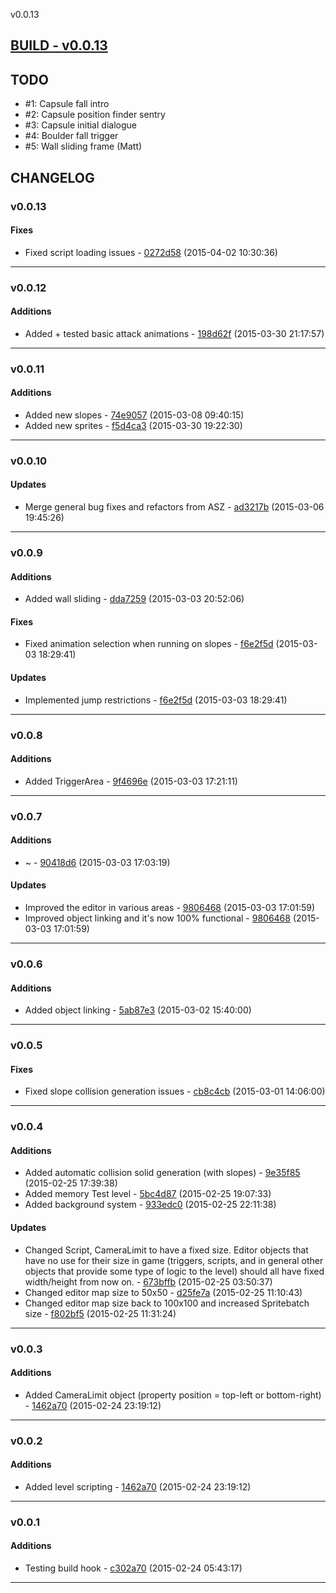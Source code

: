 v0.0.13

## [BUILD - v0.0.13](https://github.com/adonaac/bitbucket-changelogs/blob/master/THORUN_v0.0.13.zip?raw=true)

## TODO

* #1: Capsule fall intro
* #2: Capsule position finder sentry
* #3: Capsule initial dialogue
* #4: Boulder fall trigger
* #5: Wall sliding frame (Matt)

## CHANGELOG

### v0.0.13


#### Fixes

* Fixed script loading issues - [0272d58](https://bitbucket.org/adonaac/thorun/commits/0272d5809dca049e46481e3373b8957ec37eee23) (2015-04-02 10:30:36)

---

### v0.0.12

#### Additions

* Added + tested basic attack animations - [198d62f](https://bitbucket.org/adonaac/thorun/commits/198d62f8a2db9d1cc59d64d0492e617c3f96c40b) (2015-03-30 21:17:57)

---

### v0.0.11

#### Additions

* Added new slopes - [74e9057](https://bitbucket.org/adonaac/thorun/commits/74e9057e1051e442677c8ad121270d36808e883b) (2015-03-08 09:40:15)
* Added new sprites - [f5d4ca3](https://bitbucket.org/adonaac/thorun/commits/f5d4ca3c02b78fd4f0950930ea99e9435ed00418) (2015-03-30 19:22:30)

---

### v0.0.10


#### Updates

* Merge general bug fixes and refactors from ASZ - [ad3217b](https://bitbucket.org/adonaac/thorun/commits/ad3217bd29fcf1cb07e9cebe3e7b7db17c7b9764) (2015-03-06 19:45:26)

---

### v0.0.9

#### Additions

* Added wall sliding - [dda7259](https://bitbucket.org/adonaac/thorun/commits/dda7259845150ea5f5c282c239846c394ea2c745) (2015-03-03 20:52:06)

#### Fixes

* Fixed animation selection when running on slopes - [f6e2f5d](https://bitbucket.org/adonaac/thorun/commits/f6e2f5d893f131e25b5e86bc8f4845ccdbd57104) (2015-03-03 18:29:41)

#### Updates

* Implemented jump restrictions - [f6e2f5d](https://bitbucket.org/adonaac/thorun/commits/f6e2f5d893f131e25b5e86bc8f4845ccdbd57104) (2015-03-03 18:29:41)

---

### v0.0.8

#### Additions

* Added TriggerArea - [9f4696e](https://bitbucket.org/adonaac/thorun/commits/9f4696e25107d16899bd146871eaa46bb26aec9a) (2015-03-03 17:21:11)

---

### v0.0.7

#### Additions

* ~ - [90418d6](https://bitbucket.org/adonaac/thorun/commits/90418d612135dac426efdcfe0f1ba5f339e4f4bf) (2015-03-03 17:03:19)

#### Updates

* Improved the editor in various areas - [9806468](https://bitbucket.org/adonaac/thorun/commits/98064680f29f8c8f8ea6e6089227518d19611278) (2015-03-03 17:01:59)
* Improved object linking and it's now 100% functional - [9806468](https://bitbucket.org/adonaac/thorun/commits/98064680f29f8c8f8ea6e6089227518d19611278) (2015-03-03 17:01:59)

---

### v0.0.6

#### Additions

* Added object linking - [5ab87e3](https://bitbucket.org/adonaac/thorun/commits/5ab87e33fd01374e5a984e7b4c15cbac7f474150) (2015-03-02 15:40:00)

---

### v0.0.5


#### Fixes

* Fixed slope collision generation issues - [cb8c4cb](https://bitbucket.org/adonaac/thorun/commits/cb8c4cb763c0826282f527afea9e10d4dbad1214) (2015-03-01 14:06:00)

---

### v0.0.4

#### Additions

* Added automatic collision solid generation (with slopes) - [9e35f85](https://bitbucket.org/adonaac/thorun/commits/9e35f85c0c8da3f1b7325802a8d2634c5395fa89) (2015-02-25 17:39:38)
* Added memory Test level - [5bc4d87](https://bitbucket.org/adonaac/thorun/commits/5bc4d87f9b5c871b029512b8e0850838a9b31146) (2015-02-25 19:07:33)
* Added background system - [933edc0](https://bitbucket.org/adonaac/thorun/commits/933edc07d2e7741f452597d73b7472f05774b76c) (2015-02-25 22:11:38)

#### Updates

* Changed Script, CameraLimit to have a fixed size. Editor objects that have no use for their size in game (triggers, scripts, and in general other objects that provide some type of logic to the level) should all have fixed width/height from now on. - [673bffb](https://bitbucket.org/adonaac/thorun/commits/673bffba231140642fd5a5171e2e0c897bf7060b) (2015-02-25 03:50:37)
* Changed editor map size to 50x50 - [d25fe7a](https://bitbucket.org/adonaac/thorun/commits/d25fe7a90ed2e45ccbd2a85c37101847bd2529c7) (2015-02-25 11:10:43)
* Changed editor map size back to 100x100 and increased Spritebatch size - [f802bf5](https://bitbucket.org/adonaac/thorun/commits/f802bf5976458b35ee9062e8d48f64b6698bc7c5) (2015-02-25 11:31:24)

---

### v0.0.3

#### Additions

* Added CameraLimit object (property position = top-left or bottom-right) - [1462a70](https://bitbucket.org/adonaac/thorun/commits/1462a70dfe398c4f228f57131c2743a7f328f37d) (2015-02-24 23:19:12)

---

### v0.0.2

#### Additions

* Added level scripting - [1462a70](https://bitbucket.org/adonaac/thorun/commits/1462a70dfe398c4f228f57131c2743a7f328f37d) (2015-02-24 23:19:12)

---

### v0.0.1

#### Additions

* Testing build hook - [c302a70](https://bitbucket.org/adonaac/thorun/commits/c302a70d033c48ea72c55e51140c277a4e36aaff) (2015-02-24 05:43:17)

---

